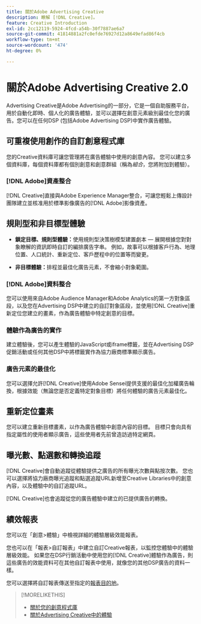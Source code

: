 ```yaml
---
title: 關於Adobe Advertising Creative
description: 瞭解 [!DNL Creative]。
feature: Creative Introduction
exl-id: 2cc12119-5924-4fcd-a54b-30f7887ae6a7
source-git-commit: 41814881a2fc0efde76927d12a8649efad86f4cb
workflow-type: tm+mt
source-wordcount: '474'
ht-degree: 0%

---
```


# 關於Adobe Advertising Creative 2.0

<!-- verify all and rewrite to include new stuff -->

Advertising Creative是Adobe Advertising的一部分，它是一個自助服務平台，用於自動化即時、個人化的廣告體驗，並可以選擇在創意元素級別最佳化您的廣告。<!-- Verify -->您可以在任何DSP (包括Adobe Advertising DSP)中實作廣告體驗。

## 可重複使用創作的自訂創意程式庫

您的Creative資料庫可讓您管理將在廣告體驗中使用的創意內容。 您可以建立多個資料庫，每個資料庫都有個別創意和創意群組（稱為&#x200B;*組合*，您將附加到體驗）。

### [!DNL Adobe]資產整合

[!DNL Creative]直接與Adobe Experience Manager整合，可讓您輕鬆上傳設計團隊建立並核准用於標準影像廣告的[!DNL Adobe]影像資產。

## 規則型和非目標型體驗

* **鎖定目標、規則型體驗：**&#x200B;使用規則型決策樹模型建置劇本 — 展開根據您對對象瞭解的資訊即時自訂的編排廣告字串。 例如，故事可以根據客戶行為、地理位置、人口統計、重新定位、客戶歷程中的位置等而變更。

* **非目標體驗：**&#x200B;排程並最佳化廣告元素，不會縮小對象範圍。

### [!DNL Adobe]資料整合

您可以使用來自Adobe Audience Manager和Adobe Analytics的第一方對象區段，以及您在Advertising DSP中建立的自訂對象區段，並使用[!DNL Creative]重新定位您建立的畫素，作為廣告體驗中特定創意的目標。<!-- Advertiser should be able to target all segments that are available in DSP for targeting -->

### 體驗作為廣告的實作

建立體驗後，您可以產生體驗的JavaScript或iframe標籤，並在Advertising DSP促銷活動或任何其他DSP中將標籤實作為協力廠商標準顯示廣告。<!-- Will add video and other ad formats; not sure if they'll be available for both standard and dynamic ads. -->

### 廣告元素的最佳化

您可以選擇允許[!DNL Creative]使用Adobe Sensei提供支援的最佳化加權廣告輪換，根據效能（無論您是否定義特定對象目標）將任何體驗的廣告元素最佳化。

<!--
[!DNL Creative] serves first-party ads and triggers third-party ads for the experience based on the specified targeting (when applicable), scheduling, ad rotation, and optimization goal options 
-->

## 重新定位畫素

您可以建立重新目標畫素，以作為廣告體驗中創意內容的目標。 目標只會向具有指定屬性的使用者顯示廣告，這些使用者先前曾造訪過特定網頁。

## 曝光數、點選數和轉換追蹤

[!DNL Creative]會自動追蹤從體驗提供之廣告的所有曝光次數與點按次數。 您也可以選擇將協力廠商曝光追蹤和點選追蹤URL新增至Creative Libraries中的創意內容，以及體驗中的自訂追蹤URL。

[!DNL Creative]也會追蹤從您的廣告體驗中建立的已提供廣告的轉換。<!-- Verify wording; anything important to add here? We do track them for all users, right? Or is it optional?  -->

<!--
 [Don't need to mention] When an ad is served, the DSP that buys the ad first tracks the impression, and then passes the impression information to [!DNL Creative]. [!DNL Creative] first tracks a click on an ad, and it then passes the click information
to the DSP.
-->

## 績效報表

您可以在「創意>體驗」中檢視詳細的體驗層級效能報表。

您也可以在「報表>自訂報表」中建立自訂Creative報表，以監控您體驗中的體驗層級效能。 如果您在DSP行銷活動中使用您的[!DNL Creative]體驗作為廣告，則這些廣告的效能資料可在其他自訂報表中使用，就像您的其他DSP廣告的資料一樣。<!-- Verify that [!DNL Creative] users have access to ALL other reports. -->

您可以選擇將自訂報表傳送至指定的[報表目的地](/help/dsp/reports/report-destinations/report-destination-about.md)。

<!--
>* [Overview of implementing Adobe Advertising Creative](/help/creative/introduction/implementation-overview.md)
>* [How the user interface is organized](/help/creative/introduction/ui.md)
-->

>[!MORELIKETHIS]
>
>* [關於您的創意程式庫](/help/creative/creative-libraries/creative-libraries-about.md)
>* [關於Advertising Creative中的體驗](/help/creative/experiences/experience-about.md)
